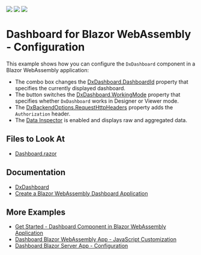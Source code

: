 <!-- default badges list -->
![](https://img.shields.io/endpoint?url=https://codecentral.devexpress.com/api/v1/VersionRange/357658108/22.1.3%2B)
[![](https://img.shields.io/badge/Open_in_DevExpress_Support_Center-FF7200?style=flat-square&logo=DevExpress&logoColor=white)](https://supportcenter.devexpress.com/ticket/details/T990012)
[![](https://img.shields.io/badge/📖_How_to_use_DevExpress_Examples-e9f6fc?style=flat-square)](https://docs.devexpress.com/GeneralInformation/403183)
<!-- default badges end -->

# Dashboard for Blazor WebAssembly - Configuration

This example shows how you can configure the `DxDashboard` component in a Blazor WebAssembly application:

- The combo box changes the [DxDashboard.DashboardId](https://docs.devexpress.com/Dashboard/DevExpress.DashboardBlazor.DxDashboard.DashboardId?v=21.1) property that specifies the currently displayed dashboard.
- The button switches the [DxDashboard.WorkingMode](https://docs.devexpress.com/Dashboard/DevExpress.DashboardBlazor.DxDashboard.WorkingMode?v=21.1) property that specifies whether `DxDashboard` works in Designer or Viewer mode. 
- The [DxBackendOptions.RequestHttpHeaders](https://docs.devexpress.com/Dashboard/DevExpress.DashboardBlazor.DxBackendOptions.RequestHttpHeaders?v=21.1) property adds the `Authorization` header.
- The [Data Inspector](https://docs.devexpress.com/Dashboard/DevExpress.DashboardBlazor.DxDataInspector?v=21.1) is enabled and displays raw and aggregated data.

## Files to Look At

* [Dashboard.razor](./CS/BlazorDashboardApp/BlazorDashboardApp.Client/Pages/Dashboard.razor)

## Documentation

- [DxDashboard](https://docs.devexpress.com/Dashboard/DevExpress.DashboardBlazor.DxDashboard?v=21.1)
- [Create a Blazor WebAssembly Dashboard Application](https://docs.devexpress.com/Dashboard/401892?v=21.1)

## More Examples

- [Get Started - Dashboard Component in Blazor WebAssembly Application](https://github.com/DevExpress-Examples/dashboard-blazor-webassembly-app)
- [Dashboard Blazor WebAssembly App - JavaScript Customization](https://github.com/DevExpress-Examples/dashboard-blazor-webassembly-js-customization)
- [Dashboard Blazor Server App - Configuration](https://github.com/DevExpress-Examples/dashboard-blazor-server-configuration)
